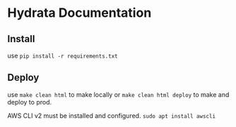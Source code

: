 # Hydrata Documentation

## Install
use `pip install -r requirements.txt`

## Deploy
use `make clean html` to make locally or `make clean html deploy` to make and deploy to prod. 

AWS CLI v2 must be installed and configured. `sudo apt install awscli`